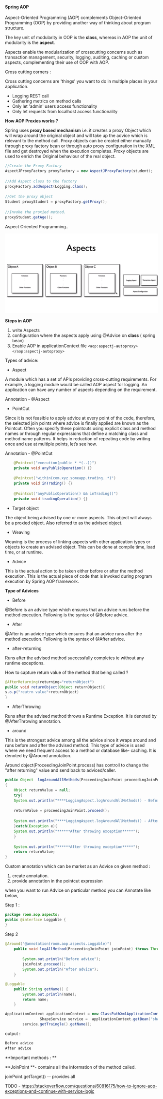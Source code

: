#### **Spring AOP**

Aspect-Oriented Programming (AOP) complements Object-Oriented Programming (OOP) by providing another way of thinking about program structure. 

The key unit of modularity in OOP is the **class**, whereas in AOP the unit of modularity is the **aspect**.

Aspects enable the modularization of crosscutting concerns such as transaction management, security, logging, auditing, caching or  custom aspects, complementing their use of OOP with AOP.

Cross cutting corners :

Cross cutting concerns are 'things' you want to do in multiple places in your application.

- Logging REST call
- Gathering metrics on method calls
- Only let 'admin' users access functionality
- Only let requests from localhost access functionality

**How AOP Proxies  works ?**

Spring uses **proxy based mechanism** i.e. it creates a proxy Object which will wrap around the original object and will take up the advice which is relevant to the method call. Proxy objects can be created either manually through proxy factory bean or through auto proxy configuration in the XML file and get destroyed when the execution completes. Proxy objects are used to enrich the Original behaviour of the real object.

```java
//Create the Proxy Factory
AspectJProxyFactory proxyFactory = new AspectJProxyFactory(student);

//Add Aspect class to the factory
proxyFactory.addAspect(Logging.class);

//Get the proxy object
Student proxyStudent = proxyFactory.getProxy();

//Invoke the proxied method.
proxyStudent.getAge();
```

Aspect Oriented Programming..

![](https://raw.githubusercontent.com/praveenambati1233/Spring/master/AOP_concept.PNG?token=AL5BQD7GGUUTF5J4XAVPDUS6PLOG2) 


**Steps in AOP**
1. write Aspects
2. configuration where the aspects apply using @Advice on **class** ( spring bean)
3. Enable AOP in applicationContext file  	`<aop:aspectj-autoproxy></aop:aspectj-autoproxy>`


Types of advice:

- Aspect 

A module which has a set of APIs providing cross-cutting requirements. For example, a logging module would be called AOP aspect for logging. An application can have any number of aspects depending on the requirement.  

Annotation - @Aspect

- PointCut

Since it is not feasible to apply advice at every point of the code, therefore, the selected join points where advice is finally applied are known as the Pointcut. Often you specify these pointcuts using explicit class and method names or through regular expressions that define a matching class and method name patterns. It helps in reduction of repeating code by writing once and use at multiple points, let’s see how.

Annotation - @PointCut


```java
    @Pointcut("execution(public * *(..))")
    private void anyPublicOperation() {}
    
    @Pointcut("within(com.xyz.someapp.trading..*)")
    private void inTrading() {}
    
    @Pointcut("anyPublicOperation() && inTrading()")
    private void tradingOperation() {}
```

- Target object

The object being advised by one or more aspects. This object will always be a proxied object. Also referred to as the advised object.

- Weaving

Weaving is the process of linking aspects with other application types or objects to create an advised object. This can be done at compile time, load time, or at runtime.

- Advice

This is the actual action to be taken either before or after the method execution. This is the actual piece of code that is invoked during program execution by Spring AOP framework.

**Type of Advices**

- Before

@Before is an advice type which ensures that an advice runs before the method execution. Following is the syntax of @Before advice.

- After

@After is an advice type which ensures that an advice runs after the method execution. Following is the syntax of @After advice.

- after-returning 

Runs after the advised method successfully completes ie without any runtime exceptions.

How to  capture return value of the method that being called ?
```java
@AfterReturning(returning="returnObject")
public void returnObject(Object returnObject){
s.o.p("reutrn value"+returnObject)
}
```

- AfterThrowing

Runs after the advised method throws a Runtime Exception. It is denoted by @AfterThrowing annotation.

- around

This is the strongest advice among all the advice since it wraps around and runs before and after the advised method. This type of advice is used where we need frequent access to a method or database like- caching. It is denoted by @Around annotation.

Around object(ProceedingJoinPoint.process) has controll to change the "after returning" value and send back to adviced/caller. 

```java
public Object  logAroundAllMethods(ProceedingJoinPoint proceedingJoinPoint) throws Throwable 
{
    Object returnValue = null;
	try{
	System.out.println("****LoggingAspect.logAroundAllMethods() - Before method call");
     
    returnValue = proceedingJoinPoint.proceed();
     
    System.out.println("****LoggingAspect.logAroundAllMethods() - After method call");
	}catch(Exception e){
	System.out.println("******After throwing exception*****");
	}
	
	System.out.println("******After throwing exception*****");
	return returnValue;
}

```

 Custom annotation which can be market as an Advice on given  method : 
 
 1. create annotation.
 2. provide annotation in the pointcut expression

when you want to run Advice on particular method  you can Annotate like below,

Step 1 :

```java
package room.aop.aspects;
public @interface Loggable {
}
```
Step 2

```java
@Around("@annotation(room.aop.aspects.Loggable)")
	public void logAllMethod(ProceedingJoinPoint joinPoint) throws Throwable{
	
		System.out.println("Before advice");
		joinPoint.proceed();
		System.out.println("After advice");
	}
```

```java
@Loggable
	public String getName() {
		System.out.println(name);
		return name;
	}
```
	
```java
ApplicationContext applicationContext = new ClassPathXmlApplicationContext("spring-context.xml");
				ShapeService service =  applicationContext.getBean("shapeService",ShapeService.class);
		service.getTraingle().getName();
```
output :
```java
Before advice
After advice
```


**Important methods  : **

**JoinPoint **-  contains all the information of the method called. 

joinPoint.getTarget() -- provides all





TODO -  https://stackoverflow.com/questions/60816175/how-to-ignore-aop-exceptions-and-continue-with-service-logic
